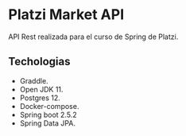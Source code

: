 # Platzi Market API

API Rest realizada para el curso de Spring de Platzi.

## Techologias

- Graddle.
- Open JDK 11.
- Postgres 12.
- Docker-compose.
- Spring boot 2.5.2
- Spring Data JPA.
